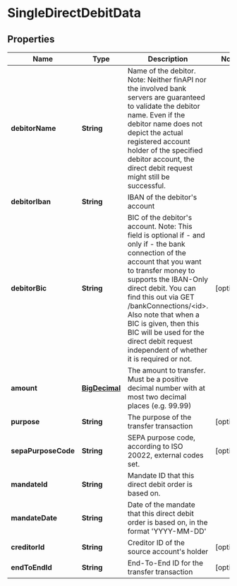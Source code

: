 
# SingleDirectDebitData

## Properties
Name | Type | Description | Notes
------------ | ------------- | ------------- | -------------
**debitorName** | **String** | Name of the debitor. Note: Neither finAPI nor the involved bank servers are guaranteed to validate the debitor name. Even if the debitor name does not depict the actual registered account holder of the specified debitor account, the direct debit request might still be successful. | 
**debitorIban** | **String** | IBAN of the debitor&#39;s account | 
**debitorBic** | **String** | BIC of the debitor&#39;s account. Note: This field is optional if - and only if - the bank connection of the account that you want to transfer money to supports the IBAN-Only direct debit. You can find this out via GET /bankConnections/&lt;id&gt;. Also note that when a BIC is given, then this BIC will be used for the direct debit request independent of whether it is required or not. |  [optional]
**amount** | [**BigDecimal**](BigDecimal.md) | The amount to transfer. Must be a positive decimal number with at most two decimal places (e.g. 99.99) | 
**purpose** | **String** | The purpose of the transfer transaction |  [optional]
**sepaPurposeCode** | **String** | SEPA purpose code, according to ISO 20022, external codes set. |  [optional]
**mandateId** | **String** | Mandate ID that this direct debit order is based on. | 
**mandateDate** | **String** | Date of the mandate that this direct debit order is based on, in the format &#39;YYYY-MM-DD&#39; | 
**creditorId** | **String** | Creditor ID of the source account&#39;s holder |  [optional]
**endToEndId** | **String** | End-To-End ID for the transfer transaction |  [optional]



